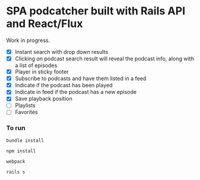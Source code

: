 # SPA podcatcher built with Rails API and React/Flux

Work in progress.

- [x] Instant search with drop down results
- [x] Clicking on podcast search result will reveal the podcast info, along with a list of episodes
- [x] Player in sticky footer
- [x] Subscribe to podcasts and have them listed in a feed
- [x] Indicate if the podcast has been played
- [x] Indicate in feed if the podcast has a new episode
- [x] Save playback position
- [ ] Playlists
- [ ] Favorites

### To run
`bundle install`

`npm install`

`webpack`

`rails s`
